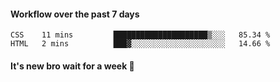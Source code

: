 #### Workflow over the past 7 days

<!--START_SECTION:waka-->

```text
CSS    11 mins         █████████████████████▒░░░   85.34 %
HTML   2 mins          ███▓░░░░░░░░░░░░░░░░░░░░░   14.66 %
```

<!--END_SECTION:waka-->

#### It's new bro wait for a week 😤

